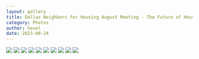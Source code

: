 ```yaml
---
layout: gallery
title: Dallas Neighbors for Housing August Meeting - The Future of Housing in Dallas, featuring Tony Shidid, Andreea Udrea, and Paul Carden
category: Photos
author: hexel
date: 2023-08-24
---
```


![](https://ucarecdn.com/8eb0403a-d1ca-4f25-880a-edd66db1d275/dede1.jpg)
![](https://ucarecdn.com/488ae222-9cea-4186-b672-6d30b1e0348c/IMG_0585.jpg)
![](https://ucarecdn.com/c42cb690-f311-4e6c-8e48-86bc78458fc8/trio2.jpg)
![](https://ucarecdn.com/9deb692f-4be2-4333-b5bf-43ee850d8b30/hidid1.jpg)
![](https://ucarecdn.com/9e2abc00-cdb1-4612-b4b2-24146eb2e8fc/hidid3.jpg)
![](https://ucarecdn.com/85d9ef99-7d0f-48ca-8840-0c00ef4f6532/andrea1.jpg)
![](https://ucarecdn.com/79e67266-5564-4df4-88af-60d25b35ed17/andrea2.jpg)
![](https://ucarecdn.com/9782540b-0618-4c35-85cc-b1e9d6c8f133/paul3Edit.jpg)
![](https://ucarecdn.com/649a011f-3f70-45c6-b740-72528a3b008a/paul4Edit.jpg)
![](https://ucarecdn.com/06e65815-0386-41ad-9943-80a25176b8fd/crowd4Pano.jpg)
